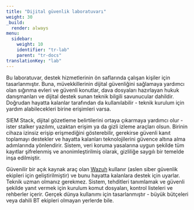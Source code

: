 ```yaml
---
title: "Dijital güvenlik laboratuvarı"
weight: 30
_build:
  render: always
menu:
  sidebar:
    weight: 10
    identifier: "tr-lab"
    parent: "tr-docs"
translationKey: "lab"
---
```


Bu laboratuvar, destek hizmetlerinin ön saflarında çalışan kişiler için tasarlanmıştır. Buna, müvekkillerinin dijital güvenliğini sağlamaya yardımcı olan sığınma evleri ve güvenli konutlar, dava dosyaları hazırlayan hukuk danışmanları ve dijital destek sunan teknik bilgili savunucular dahildir. Doğrudan hayatta kalanlar tarafından da kullanılabilir - teknik kurulum için yardım alabilecekleri birine erişimleri varsa.

SIEM Stack, dijital gözetleme belirtilerini ortaya çıkarmaya yardımcı olur - ister stalker yazılımı, uzaktan erişim ya da gizli izleme araçları olsun. Birinin cihaza izinsiz erişip erişmediğini gösterebilir, gerekirse güvenli kanıt toplamayı destekler ve hayatta kalanları teknolojilerini güvence altına alma adımlarında yönlendirir. Sistem, veri koruma yasalarına uygun şekilde tüm kayıtlar şifrelenmiş ve anonimleştirilmiş olarak, gizliliğe saygılı bir temelde inşa edilmiştir.

Güvenilir bir açık kaynak araç olan [Wazuh](https://wazuh.com/) kullanır (aslen siber güvenlik ekipleri için geliştirilmiştir) ve bunu hayatta kalanlara destek için uyarlar. Teknik uzman olmanız gerekmez. Sistem, tehditleri tanımlamak ve güvenli şekilde yanıt vermek için kurulum komut dosyaları, kontrol listeleri ve rehberler içerir. Gerçek dünya kullanımı için tasarlanmıştır - büyük bütçeleri veya dahili BT ekipleri olmayan yerlerde bile.

